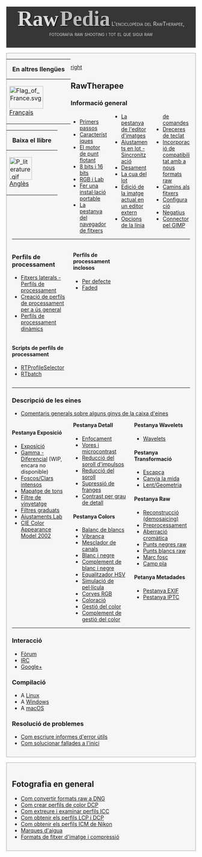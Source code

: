 <div style="text-align: center; padding-bottom: 1em; margin-bottom: 1em; background-color: #363636; color: #DDDDDD;">

<span style="font-family: serif; font-size: 4em; font-weight: bold; text-shadow: 2px 2px 2px #161616;">Raw</span>
<span style="font-family: serif; font-size: 4em; font-weight: bold; text-shadow: 2px 2px 2px #161616; color: #BBBBBB">Pedia</span>
<span style="font-variant: small-caps;">L'enciclopèdia del RawTherapee,
fotografia raw shooting i tot el que sigui raw</span>

</div>
<div style="float: left; clear: right">

<table>
<thead>
<tr class="header">
<th style="padding: 0 1em;"><p>En altres llengües</p></th>
</tr>
</thead>
<tbody>
<tr class="odd">
<td><p><img src="Flag_of_France.svg" title="Flag_of_France.svg"
width="90" height="60" alt="Flag_of_France.svg" /><br />
<a href="Main_Page/fr" title="wikilink">Français</a></p></td>
</tr>
</tbody>
</table>

<table>
<thead>
<tr class="header">
<th style="padding: 0 1em;"><p>Baixa el llibre</p></th>
</tr>
</thead>
<tbody>
<tr class="odd">
<td><p><img src="P_literature.gif" title="P_literature.gif" width="60"
height="60" alt="P_literature.gif" /><br />
<a href="RawPedia:Books/RawPedia_Book"
title="wikilink">Anglès</a></p></td>
</tr>
</tbody>
</table>

</div>



<div style="background-color: #f6f6f6; border: 1px solid #aaa; padding: 1em; margin-bottom: 1em;">

[right](image:Rawtherapee_rawpedia_header1_h300.jpg "wikilink")

## RawTherapee

### Informació general

<div style="column-count:3;-moz-column-count:3;-webkit-column-count:3;">

- [Primers passos](Primers_passos "wikilink")
- [Característiques](Característiques "wikilink")
- [El motor de punt flotant](El_motor_de_punt_flotant "wikilink")
- [8 bits i 16 bits](8_bits_i_16_bits "wikilink")
- [RGB i Lab](RGB_i_Lab "wikilink")
- [Fer una instal·lació
  portable](Fer_una_instal·lació_portable "wikilink")
- [La pestanya del navegador de
  fitxers](La_pestanya_del_navegador_de_fitxers "wikilink")
- [La pestanya de l'editor
  d'imatges](La_pestanya_de_l'editor_d'imatges "wikilink")
- [Ajustaments en lot -
  Sincronització](Ajustaments_en_lot_-_Sincronització "wikilink")
- [Desament](Desament "wikilink")
- [La cua del lot](La_cua_del_lot "wikilink")
- [Edició de la imatge actual en un editor
  extern](Edició_de_la_imatge_actual_en_un_editor_extern "wikilink")
- [Opcions de la línia de
  comandes](Opcions_de_la_línia_de_comandes "wikilink")
- [Dreceres de teclat](Dreceres_de_teclat "wikilink")
- [Incorporació de compatibilitat amb a nous formats
  raw](Incorporació_de_compatibilitat_amb_a_nous_formats_raw "wikilink")
- [Camins als fitxers](Camins_als_fitxers "wikilink")
- [Configuració](Configuració "wikilink")
- [Negatius](Negatius "wikilink")
- [Connector pel GIMP](Connector_pel_GIMP "wikilink")

</div>
<hr />
<div style="column-count:3;-moz-column-count:3;-webkit-column-count:3;">
<div style="display: inline-block; width: 100%;">

### Perfils de processament

- [Fitxers laterals - Perfils de
  processament](Fitxers_laterals_-_Perfils_de_processament "wikilink")
- [Creació de perfils de processament per a ús
  general](Creació_de_perfils_de_processament_per_a_ús_general "wikilink")
- [Perfils de processament
  dinàmics](Perfils_de_processament_dinàmics "wikilink")

</div>
<div style="display: inline-block; width: 100%;">

#### Scripts de perfils de processament

- [RTProfileSelector](RTProfileSelector "wikilink")
- [RTbatch](RTbatch "wikilink")

</div>
<div style="display: inline-block; width: 100%;">

#### Perfils de processament inclosos

- [Per defecte](Per_defecte "wikilink")
- [Faded](Faded "wikilink")

</div>
</div>
<hr />

### Descripció de les eines

- [Comentaris generals sobre alguns ginys de la caixa
  d'eines](Comentaris_generals_sobre_alguns_ginys_de_la_caixa_d'eines "wikilink")

<div style="column-count:3;-moz-column-count:3;-webkit-column-count:3;">
<div style="break-inside: avoid-column; -webkit-column-break-inside: avoid;">

#### Pestanya Exposició

- [Exposició](Exposició "wikilink")
- [Gamma - Diferencial](Gamma_-_Diferencial "wikilink") (WIP, encara no
  disponible)
- [Foscos/Clars intensos](Foscos/Clars_intensos "wikilink")
- [Mapatge de tons](Mapatge_de_tons "wikilink")
- [Filtre de vinyetatge](Filtre_de_vinyetatge "wikilink")
- [Filtres graduats](Filtres_graduats "wikilink")
- [Ajustaments Lab](Ajustaments_Lab "wikilink")
- [CIE Color Appearance Model 2002](CIECAM02 "wikilink")

</div>
<div style="break-inside: avoid-column; -webkit-column-break-inside: avoid;">

#### Pestanya Detall

- [Enfocament](Enfocament "wikilink")
- [Vores i microcontrast](Vores_i_microcontrast "wikilink")
- [Reducció del soroll
  d'impulsos](Reducció_del_soroll_d'impulsos "wikilink")
- [Reducció del soroll](Reducció_del_soroll "wikilink")
- [Supressió de franges](Supressió_de_franges "wikilink")
- [Contrast per grau de detall](Contrast_per_grau_de_detall "wikilink")

</div>



<div style="break-inside: avoid-column; -webkit-column-break-inside: avoid;">

#### Pestanya Colors

- [Balanç de blancs](Balanç_de_blancs "wikilink")
- [Vibrança](Vibrança "wikilink")
- [Mesclador de canals](Mesclador_de_canals "wikilink")
- [Blanc i negre](Blanc_i_negre "wikilink")
- [Complement de blanc i negre](Complement_de_blanc_i_negre "wikilink")
- [Equalitzador HSV](Equalitzador_HSV "wikilink")
- [Simulació de pel·lícula](Simulació_de_pel·lícula "wikilink")
- [Corves RGB](Corves_RGB "wikilink")
- [Coloració](Coloració "wikilink")
- [Gestió del color](Gestió_del_color "wikilink")
- [Complement de gestió del
  color](Complement_de_gestió_del_color "wikilink")

</div>
<div style="break-inside: avoid-column; -webkit-column-break-inside: avoid;">

#### Pestanya Wavelets

- [Wavelets](Wavelets "wikilink")

</div>
<div style="break-inside: avoid-column; -webkit-column-break-inside: avoid;">

#### Pestanya Transformació

- [Escapça](Escapça "wikilink")
- [Canvia la mida](Canvia_la_mida "wikilink")
- [Lent/Geometria](Lent/Geometria "wikilink")

</div>
<div style="break-inside: avoid-column; -webkit-column-break-inside: avoid;">

#### Pestanya Raw

- [Reconstrucció (demosaicing)](Reconstrucció_(demosaicing) "wikilink")
- [Preprocessament](Preprocessament "wikilink")
- [Aberració cromàtica](Aberració_cromàtica "wikilink")
- [Punts negres raw](Punts_negres_raw "wikilink")
- [Punts blancs raw](Punts_blancs_raw "wikilink")
- [Marc fosc](Marc_fosc "wikilink")
- [Camp pla](Camp_pla "wikilink")

</div>
<div style="break-inside: avoid-column; -webkit-column-break-inside: avoid;">

#### Petanya Metadades

- [Pestanya EXIF](Pestanya_EXIF "wikilink")
- [Pestanya IPTC](Pestanya_IPTC "wikilink")

</div>
</div>
<hr />

### Interacció

- [Fòrum](Fòrum "wikilink")
- [IRC](IRC "wikilink")
- [Google+](Google+ "wikilink")

### Compilació

- A [Linux](Linux "wikilink")
- A [Windows](Windows "wikilink")
- A [macOS](macOS "wikilink")

### Resolució de problemes

- [Com escriure informes d'error
  útils](Com_escriure_informes_d'error_útils "wikilink")
- [Com solucionar fallades a
  l'inici](Com_solucionar_fallades_a_l'inici "wikilink")

</div>
<div style="background-color: #f6f6f6; border: 1px solid #aaa; padding: 1em; margin-bottom: 1em;">

## Fotografia en general

- [Com convertir formats raw a
  DNG](Com_convertir_formats_raw_a_DNG "wikilink")
- [Com crear perfils de color
  DCP](Com_crear_perfils_de_color_DCP "wikilink")
- [Com extreure i examinar perfils
  ICC](Com_extreure_i_examinar_perfils_ICC "wikilink")
- [Com obtenir els perfils LCP i
  DCP](Com_obtenir_els_perfils_LCP_i_DCP "wikilink")
- [Com obtenir els perfils ICM de
  Nikon](Com_obtenir_els_perfils_ICM_de_Nikon "wikilink")
- [Marques d'aigua](Marques_d'aigua "wikilink")
- [Formats de fitxer d'imatge i
  compressió](Formats_de_fitxer_d'imatge_i_compressió "wikilink")

</div>